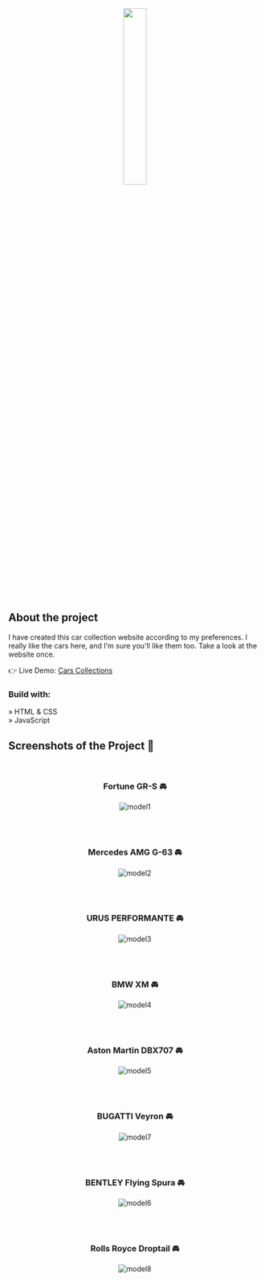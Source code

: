 <div align='center'><img style="width:30%" src='https://github.com/Aashishh1/Car-Collections/assets/118424908/d4b2c9ce-9035-43d0-8c82-7775cf0cdbbe)'></div>

<h2>About the project</h2>

<p>I have created this car collection website according to my preferences. I really like the cars here, and I'm sure you'll like them too. Take a look at the website once. </p>

👉 Live Demo: <a href='https://cars-collections.netlify.app/'>Cars Collections</a>

<h3>Build with:</h3>

» HTML & CSS <br>
» JavaScript 
<br>

<h2>Screenshots of the Project 📸</h2>
<br>
<h3 align='center'>Fortune GR-S 🚘</h3>

<div align='center'>
  
![model1](https://github.com/Aashishh1/Car-Collections/assets/118424908/13695b21-47aa-48de-9c1a-11ba5933e2ab)

</div>

<br><br>

<h3 align='center'>Mercedes AMG G-63 🚘</h3>

<div align='center'>
  
![model2](https://github.com/Aashishh1/Car-Collections/assets/118424908/22cf8305-f443-48bb-9e6f-4026c1d1c0bd)

</div>

<br><br>

<h3 align='center'>URUS PERFORMANTE 🚘</h3>

<div align='center'>
  
![model3](https://github.com/Aashishh1/Car-Collections/assets/118424908/39e9aac0-28a9-43ff-9db1-86c62fd3249a)

</div>

<br><br>

<h3 align='center'>BMW XM 🚘</h3>

<div align='center'>
  
![model4](https://github.com/Aashishh1/Car-Collections/assets/118424908/77f5b93d-40bf-480a-8cf4-57e6cbb4ab3d)


</div>

<br><br>

<h3 align='center'>Aston Martin DBX707 🚘</h3>

<div align='center'>
  
  ![model5](https://github.com/Aashishh1/Car-Collections/assets/118424908/1bb2ea11-577d-4b81-abc8-85c2def924a4)


</div>

<br><br>

<h3 align='center'>BUGATTI Veyron 🚘</h3>

<div align='center'>
  
![model7](https://github.com/Aashishh1/Car-Collections/assets/118424908/f2b608a6-e241-4722-af7e-e19a73c4aaa2)

</div>

<br><br>

<h3 align='center'> BENTLEY Flying Spura 🚘</h3>

<div align='center'>
  
![model6](https://github.com/Aashishh1/Car-Collections/assets/118424908/61d1a982-49c3-457f-9a10-bd05fb492d4d)

</div>

<br><br>

<h3 align='center'>Rolls Royce Droptail 🚘</h3>

<div align='center'>
   
![model8](https://github.com/Aashishh1/Car-Collections/assets/118424908/b463d266-09f1-45c7-b127-4abd02b1c4e3)

</div>
